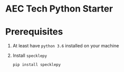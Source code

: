 # AEC Tech Python Starter

# Prerequisites

1. At least have `python 3.6` installed on your machine
2. Install `specklepy`

   ```
   pip install specklepy
   ```
